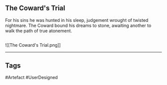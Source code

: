 ## The Coward's Trial
For his sins he was hunted in his sleep,
judgement wrought of twisted nightmare.
The Coward bound his dreams to stone, awaiting
another to walk the path of true atonement.
## 
![[The Coward's Trial.png]]

---
## Tags
#Artefact
#UserDesigned 